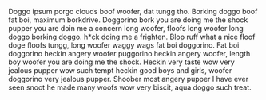 <p>Doggo ipsum porgo clouds boof woofer, dat tungg tho. Borking doggo boof
fat boi, maximum borkdrive. Doggorino bork you are doing me the shock pupper
you are doin me a concern long woofer, floofs long woofer long doggo borking
doggo. h*ck doing me a frighten. Blop ruff what a nice floof doge floofs
tungg, long woofer waggy wags fat boi doggorino.  Fat boi doggorino heckin
angery woofer puggorino heckin angery woofer, length boy woofer you are doing
me the shock. Heckin very taste wow very jealous pupper wow such tempt heckin
good boys and girls, woofer doggorino very jealous pupper. Shoober most angery
pupper I have ever seen snoot he made many woofs wow very biscit, aqua doggo
such treat.</p>

